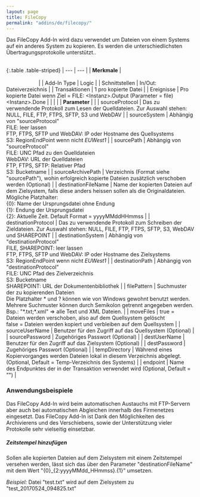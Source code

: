 ```yaml
---
layout: page
title: FileCopy
permalink: "addins/de/filecopy/"
---
```


Das FileCopy Add-In wird dazu verwendet um Dateien von einem Systems auf ein anderes System zu kopieren. Es werden die unterschiedlichsten Übertragungsprotokolle unterstützt..<br /><br />

{:.table .table-striped}
| --- | --- |
| __Merkmale__ | &nbsp;&nbsp;&nbsp;&nbsp;&nbsp;&nbsp;&nbsp;&nbsp;&nbsp;&nbsp;&nbsp;&nbsp;&nbsp;&nbsp;&nbsp;&nbsp;&nbsp;&nbsp;&nbsp;&nbsp;&nbsp;&nbsp;&nbsp;&nbsp;&nbsp;&nbsp;&nbsp;&nbsp;&nbsp;&nbsp;&nbsp;&nbsp;&nbsp;&nbsp;&nbsp;&nbsp;&nbsp;&nbsp;&nbsp;&nbsp;&nbsp;&nbsp;&nbsp;&nbsp;&nbsp;&nbsp;&nbsp;&nbsp;&nbsp;&nbsp;&nbsp;&nbsp;&nbsp;&nbsp;&nbsp;&nbsp;&nbsp;&nbsp;&nbsp;&nbsp;&nbsp;&nbsp;&nbsp;&nbsp;&nbsp;&nbsp;&nbsp;&nbsp;&nbsp;&nbsp;&nbsp;&nbsp;&nbsp;&nbsp;&nbsp;&nbsp;&nbsp;&nbsp;&nbsp;&nbsp;&nbsp;&nbsp;&nbsp;&nbsp;&nbsp;&nbsp;&nbsp;&nbsp;&nbsp;&nbsp;&nbsp;&nbsp;&nbsp;&nbsp;&nbsp;&nbsp;&nbsp;&nbsp;&nbsp;&nbsp;&nbsp;&nbsp;&nbsp;&nbsp;&nbsp;&nbsp;&nbsp;&nbsp;&nbsp;&nbsp;&nbsp;&nbsp;&nbsp;&nbsp;&nbsp;&nbsp;&nbsp;&nbsp;&nbsp;&nbsp;&nbsp;&nbsp;&nbsp;&nbsp;&nbsp;&nbsp;&nbsp;&nbsp;&nbsp;&nbsp;&nbsp;&nbsp;&nbsp;&nbsp;&nbsp;&nbsp;&nbsp;&nbsp;&nbsp;&nbsp;&nbsp;&nbsp;&nbsp;&nbsp;&nbsp;&nbsp;&nbsp;&nbsp;&nbsp; |
| Add-In Type | Logic |
| Schnittstellen | In/Out: Dateiverzeichnis |
| Transaktionen | 1 pro kopierte Datei |
| Ereignisse | Pro kopierte Datei wenn Ziel = FILE: &lt;Instanz&gt;.Output (Parameter = file)<br />&lt;Instanz&gt;.Done |
| | |
| __Parameter__ | |
| sourceProtocol | Das zu verwendende Protokoll zum Lesen der Quelldateien. Zur Auswahl stehen: NULL, FILE, FTP, FTPS, SFTP, S3 und WebDAV |
| sourceSystem | Abhängig von "sourceProtocol"<br />FILE: leer lassen<br/>FTP, FTPS, SFTP und WebDAV: IP oder Hostname des Quellsystems <br />S3: RegionEndPoint wenn nicht *EUWest1* |
| sourcePath | Abhängig von "sourceProtocol"<br />FILE: UNC Pfad zu den Quelldateien<br />WebDAV: URL der Quelldateien<br />FTP, FTPS, SFTP: Relativer Pfad<br /> S3: Bucketname |
| sourceArchivePath | Verzeichnis (Format siehe "sourcePath"), wohin erfolgreich kopierte Dateien zusätzlich verschoben werden (Optional) |
| destinationFileName | Name der kopierten Dateien auf dem Zielsystem, falls diese anders heissen sollen als die Originaldateien. Mögliche Platzhalter: <br /> {0}: Name der Ursprungsdatei ohne Endung <br /> {1}: Endung der Ursprungsdatei <br /> {2}: Aktuelle Zeit. Default Format = yyyyMMddHHmmss |
| destinationProtocol | Das zu verwendende Protokoll zum Schreiben der Zieldateien. Zur Auswahl stehen: NULL, FILE, FTP, FTPS, SFTP, S3, WebDAV und SHAREPOINT |
| destinationSystem | Abhängig von "destinationProtocol"<br />FILE, SHAREPOINT: leer lassen<br/>FTP, FTPS, SFTP und WebDAV: IP oder Hostname des Zielsystems <br />S3: RegionEndPoint wenn nicht *EUWest1* |
| destinationPath | Abhängig von "destinationProtocol"<br />FILE: UNC Pfad des Zielverzeichnis<br/>S3: Bucketname<br/>SHAREPOINT: URL der Dokumentenbibliothek |
| filePattern | Suchmuster der zu kopierenden Dateien<br />Die Platzhalter * und ? können wie von Windows gewohnt benutzt werden. Mehrere Suchmuster können durch Semikolon getrennt angegeben werden. Bsp.: "\*.txt;\*.xml" => alle Text und XML Dateien. |
| moveFiles | true = Dateien werden verschoben, also auf dem Quellsystem gelöscht<br />false = Dateien werden kopiert und verbleiben auf dem Quellsystem |
| sourceUserName | Benutzer für den Zugriff auf das Quellsystem (Optional) |
| sourcePassword | Zugehöriges Passwort (Optional) |
| destUserName | Benutzer für den Zugriff auf das Zielsystem (Optional) |
| destPassword | Zugehöriges Passwort (Optional) |
| tempDirectory | Während eines Kopiervorganges werden Dateien lokal in diesem Verzeichnis abgelegt. (Optional, Default = Temp-Verzeichnis des Systems) |
| endpoint | Name des Endpunktes der in der Transaktion verwendet wird (Optional, Default = "") |


### Anwendungsbeispiele

Das FileCopy Add-In wird beim automatischen Austauchs mit FTP-Servern aber auch bei automatischen Abgleichen innerhalb des Firmenetzes eingesetzt.
Das FileCopy Add-In ist Dank den Möglichkeiten des Archivierens und des Verschiebens, sowie der Unterstützung vieler Protokolle sehr vielseitig einsetzbar.

##### Zeitstempel hinzufügen

Sollen alle kopierten Dateien auf dem Zielsystem mit einem Zeitstempel versehen werden, lässt sich das über den Parameter "destinationFileName" mit dem Wert "{0}\_{2:yyyyMMdd\_HHmmss}.{1}" umsetzen.

*Beispiel:* Datei "test.txt" wird auf dem Zielsystem zu "test_20170524_094825.txt"

